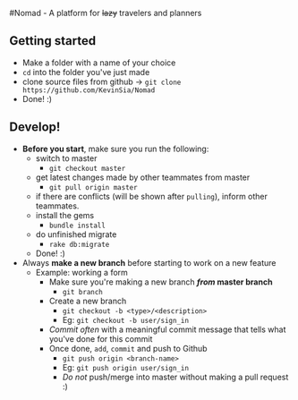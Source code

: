 #Nomad - A platform for ~~lazy~~ travelers and planners

## Getting started
- Make a folder with a name of your choice
- `cd` into the folder you've just made
- clone source files from github -> `git clone https://github.com/KevinSia/Nomad`
- Done! :)

## Develop!
- **Before you start**, make sure you run the following:
  - switch to master 
    - `git checkout master` 
  - get latest changes made by other teammates from master
    - `git pull origin master`
  - if there are conflicts (will be shown after `pulling`), inform other teammates.
  - install the gems
    - `bundle install`
  - do unfinished migrate
    - `rake db:migrate`
  - Done! :) 
- Always **make a new branch** before starting to work on a new feature 
  - Example: working a form
    - Make sure you're making a new branch **_from_ master branch**
      - `git branch`
    - Create a new branch 
      - `git checkout -b <type>/<description>`
      - Eg: `git checkout -b user/sign_in`
    - *Commit often* with a meaningful commit message that tells what you've done for this commit 
    - Once done, `add`, `commit` and push to Github 
      - `git push origin <branch-name>`
      - Eg: `git push origin user/sign_in`
      - *Do not* push/merge into master without making a pull request :)
